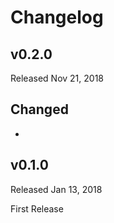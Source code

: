 # Changelog

## v0.2.0

Released Nov 21, 2018

## Changed

- 

## v0.1.0

Released Jan 13, 2018

First Release
